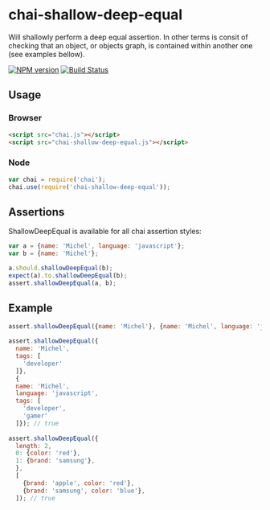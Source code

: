 # chai-shallow-deep-equal

Will shallowly perform a deep equal assertion. In other terms is consit of checking that an object, or objects graph, is contained within another one (see examples bellow).

[![NPM version](https://badge.fury.io/js/chai-shallow-deep-equal.png)](http://badge.fury.io/js/chai-shallow-deep-equal)
[![Build Status](https://travis-ci.org/michelsalib/chai-shallow-deep-equal.png?branch=master)](https://travis-ci.org/michelsalib/chai-shallow-deep-equal)

## Usage

### Browser

```html
<script src="chai.js"></script>
<script src="chai-shallow-deep-equal.js"></script>
```

### Node

```javascript
var chai = require('chai');
chai.use(require('chai-shallow-deep-equal'));
```

## Assertions

ShallowDeepEqual is available for all chai assertion styles:

```javascript
var a = {name: 'Michel', language: 'javascript'};
var b = {name: 'Michel'};

a.should.shallowDeepEqual(b);
expect(a).to.shallowDeepEqual(b);
assert.shallowDeepEqual(a, b);
```

## Example

```javascript
assert.shallowDeepEqual({name: 'Michel'}, {name: 'Michel', language: 'javascript'}); // true

assert.shallowDeepEqual({
  name: 'Michel',
  tags: [
    'developer'
  ]},
  {
  name: 'Michel',
  language: 'javascript',
  tags: [
    'developer',
    'gamer'
  ]}); // true
  
assert.shallowDeepEqual({
  length: 2,
  0: {color: 'red'},
  1: {brand: 'samsung'},
  },
  [
    {brand: 'apple', color: 'red'},
    {brand: 'samsung', color: 'blue'},
  ]); // true

```


